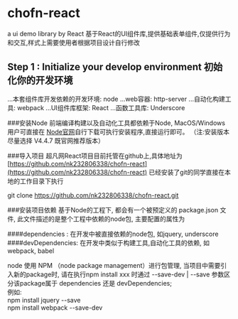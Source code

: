 # chofn-react
a ui demo library by React
基于React的UI组件库,提供基础表单组件,仅提供行为和交互,样式上需要使用者根据项目设计自行修改

## Step 1 : Initialize your develop environment 初始化你的开发环境

...本套组件库开发依赖的开发环境: node
...web容器: http-server
...自动化构建工具: webpack
...UI组件库框架: React
...函数工具库: Underscore


###安装Node
前端编译构建以及自动化工具都依赖于Node, MacOS/Windows 用户可直接在 [Node官网](https://nodejs.org/zh-cn/)自行下载可执行安装程序,直接运行即可。
（注:安装版本尽量选择 V4.4.7 既官网推荐版本）

###导入项目
超凡网React项目目前托管在github上,具体地址为 [https://github.com/nk232806338/chofn-react](https://github.com/nk232806338/chofn-react)
已经安装了git的同学直接在本地的工作目录下执行 <br/> 

  git clone https://github.com/nk232806338/chofn-react.git
    
###安装项目依赖
基于Node的工程下, 都会有一个被预定义的 package.json 文件, 此文件描述的是整个工程中依赖的node包, 主要配置的属性为 <br/> 

####dependencies : 在开发中被直接依赖的node包, 如jquery, underscore
####devDependencies: 在开发中类似于构建工具,自动化工具的依赖, 如webpack, babel

node 使用 NPM （node package management）进行包管理, 当项目中需要引入新的package时, 请在执行npm install xxx 时通过 --save-dev | --save 参数区分该package属于
dependencies 还是 devDependencies;<br/>
例如:<br/>
  npm install jquery --save  <br/>
  npm install webpack --save-dev <br/>
  
